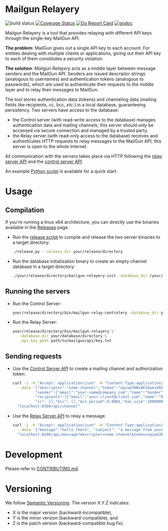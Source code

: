 Mailgun Relayery
================

![build status](https://travis-ci.com/Parquery/mailgun-relayery.svg?branch=master)
[![Coverage Status](https://coveralls.io/repos/github/Parquery/mailgun-relayery/badge.svg?branch=master)](https://coveralls.io/github/Parquery/mailgun-relayery?branch=master)
[![Go Report Card](https://goreportcard.com/badge/github.com/Parquery/mailgun-relayery)](https://goreportcard.com/report/github.com/Parquery/mailgun-relayery)
[![godoc](https://img.shields.io/badge/godoc-reference-5272B4.svg)](https://godoc.org/github.com/Parquery/mailgun-relayery)

Mailgun Relayery is a tool that provides relaying with different API keys through the single-key MailGun API.

**The problem**: MailGun gives out a single API key to each account. For entities dealing with multiple clients or 
applications, giving out their API key to each of them constitutes a security violation.

**The solution**: _Mailgun Relayery_ acts as a middle layer between message senders and the MailGun API.
Senders are issued descriptor strings (analogous to usernames) and authentication tokens (analogous to 
passwords), which are used to authenticate their requests to the middle layer and to relay their messages to MailGun.

The tool stores authentication data (tokens) and channeling data (mailing fields like recipients, cc, bcc, _etc_.) 
in a local database, guaranteeing persistency. Two servers have access to the database:

* the Control server (with read-write access to the database) manages authentication data and mailing channels; this 
    server should only be accessed via secure connection and managed by a trusted party.
* the Relay server (with read-only access to the database) receives and authenticates HTTP requests to relay 
    messages to the MailGun API; this server is open to the whole Internet.


All communication with the servers takes place via HTTP following the
[relay server API](https://github.com/Parquery/mailgun-relayery/swagger/relay/swagger.yaml) and the
[control server API](https://github.com/Parquery/mailgun-relayery/swagger/control/swagger.yaml).

An example [Python script](https://github.com/Parquery/mailgun-relayery/example.py) is available for a quick start. 


Usage
=====

Compilation
-----------
If you're running a linux x64 architecture, you can directly use the binaries available in 
the [Releases](https://github.com/Parquery/mailgun-relayery/releases) page.

*  Run the [release script](https://github.com/Parquery/mailgun-relayery/release.py) to compile and release the two 
server binaries to a target directory:
  
    ```bash
    ./release.py --release_dir your/release/directory
    ```
*  Run the database initialization binary to create an empty channel database in a target directory:
  
    ```bash
    ./your/release/directory/mailgun-relayery-init -database_dir /your/database/directory
    ```

Running the servers
-------------------

*  Run the Control Server:
  
    ```bash
    your/release/directory/bin/mailgun-relay-controlery -database_dir your/database/directory
    ```

*  Run the Relay Server:
  
    ```bash
    your/release/directory/bin/mailgun-relayery \
       -database_dir your/database/directory \
       -api_key_path path/to/mailgun/api/key.txt
    ```
    
Sending requests
----------------
* Use the [Control Server API](https://github.com/Parquery/mailgun-relayery/swagger/control/swagger.yaml) 
  to create a mailing channel and authorization token:
  
    ```bash
    curl -i -H "Accept: application/json" -H "Content-Type:application/json" -X PUT \
      --data '{"descriptor":"some-channel","token":"oqiwdJKNsdKIUwezd92DNQsndkDERDFKJNQWSwq3rODIU",
              "sender":{"email":"your-name@company.com","name":"Sender"},
              "recipients":[{"email":"your-client@client.com","name":"Recipient"}],
              "cc": [],"bcc": [],"min_period":0.0001,"max_size":10000000}' \
      "localhost:8300/api/channel"
    ```
     
* Use the [Relay Server API](https://github.com/Parquery/mailgun-relayery/swagger/relay/swagger.yaml) 
  to relay a message:
  
    ```bash
    curl -i -H "Accept: application/json" -H "Content-Type:application/json" -X POST \
      --data '{"message":"hello there", "subject": "a message from your friend"}' \
      "localhost:8200/api/message?descriptor=some-channel&token=oqiwdJKNsdKIUwezd92DNQsndkDERDFKJNQWSwq3rODIU"
    ```
     
Development
===========
Please refer to [CONTRIBUTING.md](https://github.com/Parquery/mailgun-relayery/blob/master/CONTRIBUTING.md).

Versioning
==========
We follow [Semantic Versioning](http://semver.org/spec/v1.0.0.html).
The version X.Y.Z indicates:

* X is the major version (backward-incompatible),
* Y is the minor version (backward-compatible), and
* Z is the patch version (backward-compatible bug fix).
